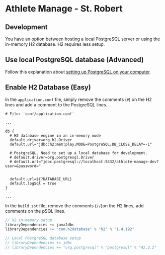 # Athlete Manage - St. Robert

## Development
You have an option between hosting a local PostgreSQL server or using the in-memory
H2 database. H2 requires less setup.

## Use local PostgreSQL database (Advanced)
Follow this explanation about [setting up PostgreSQL on your computer](https://github.com/MrGallo/BookStoreApp/blob/master/README.md#video-23---mysqlpostgresql-database).

## Enable H2 Database (Easy)
In the `application.conf` file, simply remove the comments (`#`) on the H2 lines
and add a comment to the PostgreSQL lines.
```
# File: `conf/application.conf`

...

db {
  # H2 database engine in an in-memory mode
  default.driver=org.h2.Driver
  default.url="jdbc:h2:mem:play;MODE=PostgreSQL;DB_CLOSE_DELAY=-1"

  # PostgreSQL. Need to set up a local database for development.
  # default.driver=org.postgresql.Driver
  # default.url="jdbc:postgresql://localhost:5432/athlete-manage-dev?user=&password="
  
  
  default.url=${?DATABASE_URL}
  default.logSql = true
}

...
```

In the `build.sbt` file, remove the comments (`//`)on the H2 lines,
add comments on the pSQL lines.
```scala
// H2 in-memory setup
libraryDependencies += javaJdbc
libraryDependencies += "com.h2database" % "h2" % "1.4.192"

// Local PostgreSQL database setup
// libraryDependencies += jdbc
// libraryDependencies += "org.postgresql" % "postgresql" % "42.2.2"
```

